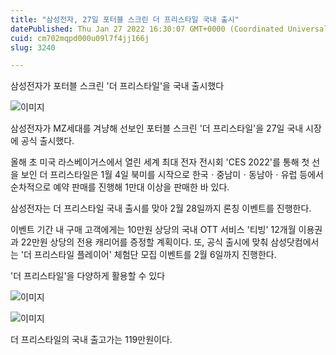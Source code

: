 ```yaml
---
title: "삼성전자, 27일 포터블 스크린 더 프리스타일 국내 출시"
datePublished: Thu Jan 27 2022 16:30:07 GMT+0000 (Coordinated Universal Time)
cuid: cm702mqpd000u09l7f4jj166j
slug: 3240

---
```



삼성전자가 포터블 스크린 '더 프리스타일'을 국내 출시했다

![이미지](https://cdn.hashnode.com/res/hashnode/image/upload/v1739253500894/1e218ea8-3e13-4243-b84d-6e176748889f.jpeg)

삼성전자가 MZ세대를 겨냥해 선보인 포터블 스크린 '더 프리스타일'을 27일 국내 시장에 공식 출시했다.

올해 초 미국 라스베이거스에서 열린 세계 최대 전자 전시회 'CES 2022'를 통해 첫 선을 보인 더 프리스타일은 1월 4일 북미를 시작으로 한국ㆍ중남미ㆍ동남아ㆍ유럽 등에서 순차적으로 예약 판매를 진행해 1만대 이상을 판매한 바 있다.

삼성전자는 더 프리스타일 국내 출시를 맞아 2월 28일까지 론칭 이벤트를 진행한다.

이벤트 기간 내 구매 고객에게는 10만원 상당의 국내 OTT 서비스 '티빙' 12개월 이용권과 22만원 상당의 전용 캐리어를 증정할 계획이다. 또, 공식 출시에 맞춰 삼성닷컴에서는 '더 프리스타일 플레이어' 체험단 모집 이벤트를 2월 6일까지 진행한다.

'더 프리스타일'을 다양하게 활용할 수 있다

![이미지](https://cdn.hashnode.com/res/hashnode/image/upload/v1739253502951/1c0d44d7-96a0-417e-b588-c292afe52f70.jpeg)

![이미지](https://cdn.hashnode.com/res/hashnode/image/upload/v1739253505140/02594a4b-ae76-44cd-9e72-eb8c2a6af12d.jpeg)

더 프리스타일의 국내 출고가는 119만원이다.